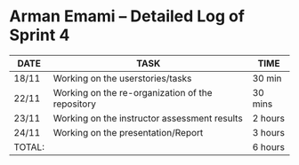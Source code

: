 # Arman Emami – Detailed Log of Sprint 4

| DATE   | TASK                                                 | TIME     |
|--------|------------------------------------------------------|----------|
| 18/11  | Working on the userstories/tasks                 | 30 min  |
| 22/11 | Working on the re-organization of the repository            | 30 mins  |
| 23/11 | Working on the instructor assessment results | 2 hours |
| 24/11 | Working on the presentation/Report         | 3 hours  |
|TOTAL: |                                                        | 6 hours |

